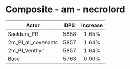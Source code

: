 # Composite - am - necrolord
| Actor | DPS | Increase |
|---|:---:|:---:|
|Saeldurs_PR|5858|1.65%|
|2m_PI_all_covenants|5857|1.64%|
|2m_PI_Venthyr|5857|1.64%|
|Base|5763|0.00%|
